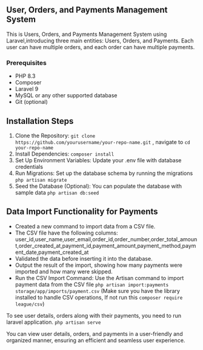 ## User, Orders, and Payments Management System
This is Users, Orders, and Payments Management System using Laravel,introducing three main entities: Users, Orders, and Payments. Each user can have multiple orders, and
each order can have multiple payments.

### Prerequisites
- PHP 8.3
- Composer
- Laravel 9
- MySQL or any other supported database
- Git (optional)

## Installation Steps
1. Clone the Repository: `git clone https://github.com/yourusername/your-repo-name.git` , navigate to
`cd your-repo-name`
2. Install Dependencies: `composer install`
3. Set Up Environment Variables: Update your .env file with database credentials
5. Run Migrations: Set up the database schema by running the migrations
   `php artisan migrate`
6. Seed the Database (Optional): You can populate the database with sample data
   `php artisan db:seed`

## Data Import Functionality for Payments
- Created a new command to import data from a CSV file.
- The CSV file have the following columns:
user_id,user_name,user_email,order_id,order_number,order_total_amount,order_created_at,payment_id,payment_amount,payment_method,payment_date,payment_created_at
- Validated the data before inserting it into the database.
- Output the result of the import, showing how many payments were imported and how many were skipped.
- Run the CSV Import Command: Use the Artisan command to import payment data from the CSV file
  `php artisan import:payments storage/app/imports/payment.csv`
(Make sure you have the library installed to handle CSV operations, If not run this `composer require league/csv`)


To see user details, orders along with their payments, you need to run laravel application.
`php artisan serve`

You can view user details, orders, and payments in a user-friendly and organized manner, ensuring an efficient and seamless user experience.

